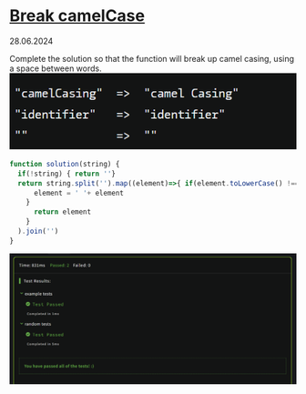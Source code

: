 # [Break camelCase](https://www.codewars.com/kata/5208f99aee097e6552000148/train/javascript)
28.06.2024

Complete the solution so that the function will break up camel casing, using a space between words.
![img_1.png](img_1.png)

```js
function solution(string) {
  if(!string) { return ''}
  return string.split('').map((element)=>{ if(element.toLowerCase() !==element){
      element = ' '+ element
    }
      return element
    }
  ).join('')
}

```

![img.png](img.png)

